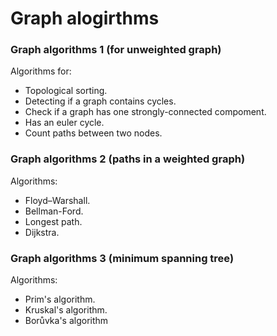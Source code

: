 # Graph alogirthms

<h3>Graph algorithms 1 (for unweighted graph)</h3>
 Algorithms for:
 
 
 - Topological sorting.
 - Detecting if a graph contains cycles.
 - 	Check if a graph has one strongly-connected compoment.
 -  Has an euler cycle.
 - Count paths between two nodes.
 
<h3>Graph algorithms 2 (paths in a weighted graph)</h3>
 Algorithms:
 

 - Floyd–Warshall.
 - 	Bellman-Ford.
 -  Longest path.
 -  Dijkstra.
 
<h3>Graph algorithms 3 (minimum spanning tree)</h3>
 Algorithms:
 
 - Prim's algorithm.
 - Kruskal's algorithm.
 - Borůvka's algorithm
